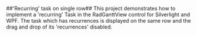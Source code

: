 ##'Recurring' task on single row##
This project demonstrates how to implement a 'recurring' Task in the RadGanttView control for Silverlight and WPF. The task which has recurrences is displayed on the same row and the drag and drop of its 'recurrences' disabled.